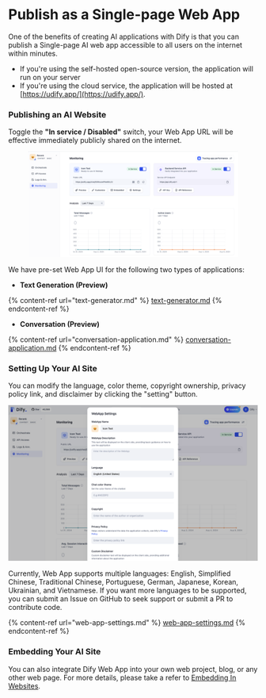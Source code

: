 # Publish as a Single-page Web App

One of the benefits of creating AI applications with Dify is that you can publish a Single-page AI web app accessible to all users on the internet within minutes.

* If you're using the self-hosted open-source version, the application will run on your server
* If you're using the cloud service, the application will be hosted at [https://udify.app/](https://udify.app/).

### Publishing an AI Website

Toggle the **"In service / Disabled"** switch, your Web App URL will be effective immediately publicly shared on the internet.

<figure><img src="../../../.gitbook/assets/en-public-web-app.png" alt=""><figcaption></figcaption></figure>

We have pre-set Web App UI for the following two types of applications:

* **Text Generation (Preview)**

{% content-ref url="text-generator.md" %}
[text-generator.md](text-generator.md)
{% endcontent-ref %}

* **Conversation (Preview)**

{% content-ref url="conversation-application.md" %}
[conversation-application.md](conversation-application.md)
{% endcontent-ref %}

### Setting Up Your AI Site

You can modify the language, color theme, copyright ownership, privacy policy link, and disclaimer by clicking the "setting" button.

![](../../../.gitbook/assets/en-web-app-settings.png)

Currently, Web App supports multiple languages: English, Simplified Chinese, Traditional Chinese, Portuguese, German, Japanese, Korean, Ukrainian, and Vietnamese. If you want more languages to be supported, you can submit an Issue on GitHub to seek support or submit a PR to contribute code.

{% content-ref url="web-app-settings.md" %}
[web-app-settings.md](web-app-settings.md)
{% endcontent-ref %}

### Embedding Your AI Site

You can also integrate Dify Web App into your own web project, blog, or any other web page. For more details, please take a refer to [Embedding In Websites](https://docs.dify.ai/guides/application-publishing/embedding-in-websites).
